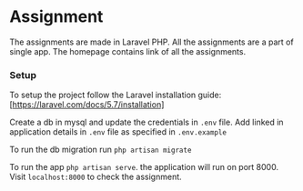 # Assignment

The assignments are made in Laravel PHP. All the assignments are a part of single app. The homepage contains link of all the assignments.

  
### Setup
To setup the project follow the Laravel installation guide: [https://laravel.com/docs/5.7/installation]

Create a db in mysql and update the credentials in `.env` file.
Add linked in application details in `.env` file as specified in `.env.example`

To run the db migration run `php artisan migrate`

To run the app `php artisan serve`. the application will run on port 8000.
Visit `localhost:8000` to check the assignment.